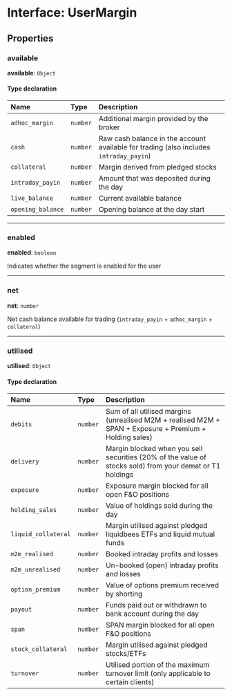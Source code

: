 # Interface: UserMargin

## Properties

### available

 **available**: `Object`

#### Type declaration

| Name | Type | Description |
| :------ | :------ | :------ |
| `adhoc_margin` | `number` | Additional margin provided by the broker |
| `cash` | `number` | Raw cash balance in the account available for trading (also includes `intraday_payin`) |
| `collateral` | `number` | Margin derived from pledged stocks |
| `intraday_payin` | `number` | Amount that was deposited during the day |
| `live_balance` | `number` | Current available balance |
| `opening_balance` | `number` | Opening balance at the day start |

___

### enabled

 **enabled**: `boolean`

Indicates whether the segment is enabled for the user

___

### net

 **net**: `number`

Net cash balance available for trading (`intraday_payin` + `adhoc_margin` + `collateral`)

___

### utilised

 **utilised**: `Object`

#### Type declaration

| Name | Type | Description |
| :------ | :------ | :------ |
| `debits` | `number` | Sum of all utilised margins (unrealised M2M + realised M2M + SPAN + Exposure + Premium + Holding sales) |
| `delivery` | `number` | Margin blocked when you sell securities (20% of the value of stocks sold) from your demat or T1 holdings |
| `exposure` | `number` | Exposure margin blocked for all open F&O positions |
| `holding_sales` | `number` | Value of holdings sold during the day |
| `liquid_collateral` | `number` | Margin utilised against pledged liquidbees ETFs and liquid mutual funds |
| `m2m_realised` | `number` | Booked intraday profits and losses |
| `m2m_unrealised` | `number` | Un-booked (open) intraday profits and losses |
| `option_premium` | `number` | Value of options premium received by shorting |
| `payout` | `number` | Funds paid out or withdrawn to bank account during the day |
| `span` | `number` | SPAN margin blocked for all open F&O positions |
| `stock_collateral` | `number` | Margin utilised against pledged stocks/ETFs |
| `turnover` | `number` | Utilised portion of the maximum turnover limit (only applicable to certain clients) |
